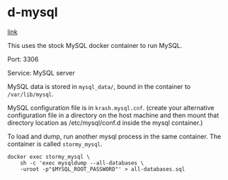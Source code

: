 # d-mysql

[link](https://hub.docker.com/_/mysql/)

This uses the stock MySQL docker container to run MySQL.

Port: 3306

Service: MySQL server

MySQL data is stored in `mysql_data/`, bound in the 
container to `/var/lib/mysql`.

MySQL configuration file is in `krash.mysql.cnf`.
(create your alternative configuration file in a directory on the host machine and then mount that directory location as /etc/mysql/conf.d inside the mysql container.)

To load and dump, run another mysql process in the same container.
The container is called `stormy_mysql`.

```
docker exec stormy_mysql \
    sh -c 'exec mysqldump --all-databases \
    -uroot -p"$MYSQL_ROOT_PASSWORD"' > all-databases.sql
```

